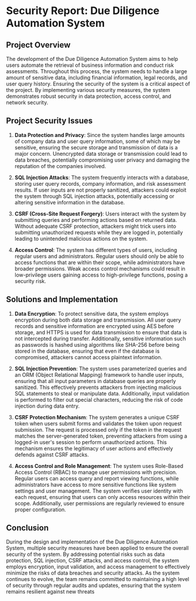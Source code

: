 # Security Report: Due Diligence Automation System

## Project Overview
The development of the Due Diligence Automation System aims to help users automate the retrieval of business information and conduct risk assessments. Throughout this process, the system needs to handle a large amount of sensitive data, including financial information, legal records, and user query history. Ensuring the security of the system is a critical aspect of the project. By implementing various security measures, the system demonstrates robust security in data protection, access control, and network security.

## Project Security Issues
1. **Data Protection and Privacy**: Since the system handles large amounts of company data and user query information, some of which may be sensitive, ensuring the secure storage and transmission of data is a major concern. Unencrypted data storage or transmission could lead to data breaches, potentially compromising user privacy and damaging the reputation of the companies involved.

2. **SQL Injection Attacks**: The system frequently interacts with a database, storing user query records, company information, and risk assessment results. If user inputs are not properly sanitized, attackers could exploit the system through SQL injection attacks, potentially accessing or altering sensitive information in the database.

3. **CSRF (Cross-Site Request Forgery)**: Users interact with the system by submitting queries and performing actions based on returned data. Without adequate CSRF protection, attackers might trick users into submitting unauthorized requests while they are logged in, potentially leading to unintended malicious actions on the system.

4. **Access Control**: The system has different types of users, including regular users and administrators. Regular users should only be able to access functions that are within their scope, while administrators have broader permissions. Weak access control mechanisms could result in low-privilege users gaining access to high-privilege functions, posing a security risk.

## Solutions and Implementation
1. **Data Encryption**: To protect sensitive data, the system employs encryption during both data storage and transmission. All user query records and sensitive information are encrypted using AES before storage, and HTTPS is used for data transmission to ensure that data is not intercepted during transfer. Additionally, sensitive information such as passwords is hashed using algorithms like SHA-256 before being stored in the database, ensuring that even if the database is compromised, attackers cannot access plaintext information.

2. **SQL Injection Prevention**: The system uses parameterized queries and an ORM (Object Relational Mapping) framework to handle user inputs, ensuring that all input parameters in database queries are properly sanitized. This effectively prevents attackers from injecting malicious SQL statements to steal or manipulate data. Additionally, input validation is performed to filter out special characters, reducing the risk of code injection during data entry.

3. **CSRF Protection Mechanism**: The system generates a unique CSRF token when users submit forms and validates the token upon request submission. The request is processed only if the token in the request matches the server-generated token, preventing attackers from using a logged-in user's session to perform unauthorized actions. This mechanism ensures the legitimacy of user actions and effectively defends against CSRF attacks.

4. **Access Control and Role Management**: The system uses Role-Based Access Control (RBAC) to manage user permissions with precision. Regular users can access query and report viewing functions, while administrators have access to more sensitive functions like system settings and user management. The system verifies user identity with each request, ensuring that users can only access resources within their scope. Additionally, user permissions are regularly reviewed to ensure proper configuration.

## Conclusion
During the design and implementation of the Due Diligence Automation System, multiple security measures have been applied to ensure the overall security of the system. By addressing potential risks such as data protection, SQL injection, CSRF attacks, and access control, the system employs encryption, input validation, and access management to effectively minimize the risks of data breaches and security attacks. As the system continues to evolve, the team remains committed to maintaining a high level of security through regular audits and updates, ensuring that the system remains resilient against new threats


